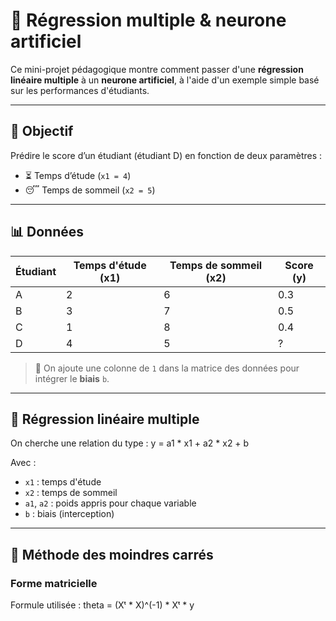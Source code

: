 # 📘 Régression multiple & neurone artificiel

Ce mini-projet pédagogique montre comment passer d'une **régression linéaire multiple** à un **neurone artificiel**, à l'aide d'un exemple simple basé sur les performances d'étudiants.

---

## 🎯 Objectif

Prédire le score d’un étudiant (étudiant D) en fonction de deux paramètres :

- ⏳ Temps d’étude (`x1 = 4`)
- 😴 Temps de sommeil (`x2 = 5`)

---

## 📊 Données

| Étudiant | Temps d'étude (x1) | Temps de sommeil (x2) | Score (y) |
|----------|--------------------|------------------------|-----------|
| A        | 2                  | 6                      | 0.3       |
| B        | 3                  | 7                      | 0.5       |
| C        | 1                  | 8                      | 0.4       |
| D        | 4                  | 5                      | ?         |

> 🔎 On ajoute une colonne de `1` dans la matrice des données pour intégrer le **biais** `b`.

---

## 🧮 Régression linéaire multiple

On cherche une relation du type :
y = a1 * x1 + a2 * x2 + b

Avec :

- `x1` : temps d'étude  
- `x2` : temps de sommeil  
- `a1`, `a2` : poids appris pour chaque variable  
- `b` : biais (interception)

---

## 📐 Méthode des moindres carrés

### Forme matricielle

Formule utilisée :
theta = (Xᵗ * X)^(-1) * Xᵗ * y


























